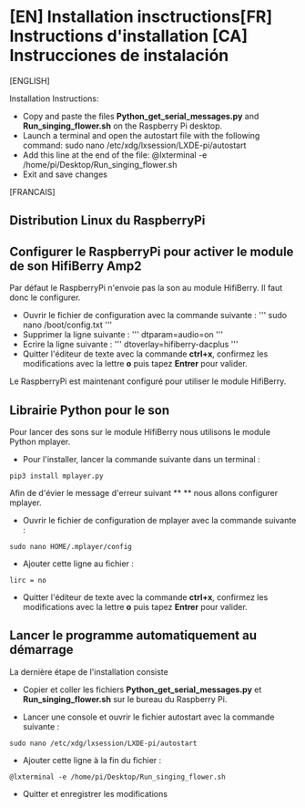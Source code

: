 # [EN] Installation insctructions[FR] Instructions d'installation [CA] Instrucciones de instalación

[ENGLISH]

Installation Instructions:

- Copy and paste the files **Python_get_serial_messages.py** and **Run_singing_flower.sh** on the Raspberry Pi desktop.
- Launch a terminal and open the autostart file with the following command:
   sudo nano /etc/xdg/lxsession/LXDE-pi/autostart
- Add this line at the end of the file:
   @lxterminal -e /home/pi/Desktop/Run_singing_flower.sh
- Exit and save changes



[FRANCAIS]

## Distribution Linux du RaspberryPi

## Configurer le RaspberryPi pour activer le module de son HifiBerry Amp2

Par défaut le RaspberryPi n'envoie pas la son au module HifiBerry. Il faut donc le configurer.

- Ouvrir le fichier de configuration avec la commande suivante :
'''
sudo nano /boot/config.txt
'''
- Supprimer la ligne suivante :
'''
dtparam=audio=on
'''
- Ecrire la ligne suivante :
'''
dtoverlay=hifiberry-dacplus
'''
- Quitter l'éditeur de texte avec la commande **ctrl+x**, confirmez les modifications avec la lettre **o** puis tapez **Entrer** pour valider.

Le RaspberryPi est maintenant configuré pour utiliser le module HifiBerry.

## Librairie Python pour le son

Pour lancer des sons sur le module HifiBerry nous utilisons le module Python mplayer.

- Pour l'installer, lancer la commande suivante dans un terminal :
```
pip3 install mplayer.py
```
Afin de d'évier le message d'erreur suivant ** ** nous allons configurer mplayer.

- Ouvrir le fichier de configuration de mplayer avec la commande suivante :
```
sudo nano HOME/.mplayer/config
```
- Ajouter cette ligne au fichier :
```
lirc = no
```
- Quitter l'éditeur de texte avec la commande **ctrl+x**, confirmez les modifications avec la lettre **o** puis tapez **Entrer** pour valider.

## Lancer le programme automatiquement au démarrage

La dernière étape de l'installation consiste

- Copier et coller les fichiers **Python_get_serial_messages.py** et **Run_singing_flower.sh** sur le bureau du Raspberry Pi.

- Lancer une console et ouvrir le fichier autostart avec la commande suivante :
```
sudo nano /etc/xdg/lxsession/LXDE-pi/autostart
```
- Ajouter cette ligne à la fin du fichier :
```
@lxterminal -e /home/pi/Desktop/Run_singing_flower.sh
```
- Quitter et enregistrer les modifications